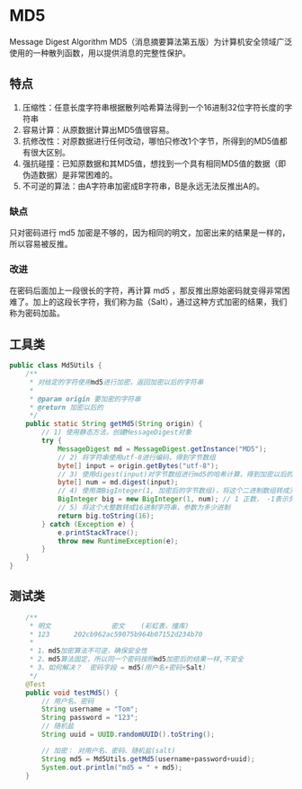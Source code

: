 # MD5
Message Digest Algorithm MD5（消息摘要算法第五版）为计算机安全领域广泛使用的一种散列函数，用以提供消息的完整性保护。

## 特点
1. 压缩性：任意长度字符串根据散列哈希算法得到一个16进制32位字符长度的字符串
2. 容易计算：从原数据计算出MD5值很容易。
3. 抗修改性：对原数据进行任何改动，哪怕只修改1个字节，所得到的MD5值都有很大区别。
4. 强抗碰撞：已知原数据和其MD5值，想找到一个具有相同MD5值的数据（即伪造数据）是非常困难的。
5. 不可逆的算法：由A字符串加密成B字符串，B是永远无法反推出A的。

### 缺点
只对密码进行 md5 加密是不够的，因为相同的明文，加密出来的结果是一样的，所以容易被反推。

### 改进
在密码后面加上一段很长的字符，再计算 md5 ，那反推出原始密码就变得非常困难了。加上的这段长字符，我们称为盐（Salt），通过这种方式加密的结果，我们称为密码加盐。

## 工具类
```java
public class Md5Utils {
	/**
	 * 对给定的字符使用md5进行加密，返回加密以后的字符串
	 * 
	 * @param origin 要加密的字符串
	 * @return 加密以后的
	 */
	public static String getMd5(String origin) {
		// 1) 使用静态方法，创建MessageDigest对象
		try {
			MessageDigest md = MessageDigest.getInstance("MD5");
			// 2) 将字符串使用utf-8进行编码，得到字节数组
			byte[] input = origin.getBytes("utf-8");
			// 3) 使用digest(input)对字节数组进行md5的哈希计算，得到加密以后的字节数组，长度是16个字节。
			byte[] num = md.digest(input);
			// 4) 使用类BigInteger(1, 加密后的字节数组)，将这个二进制数组转成无符号的大整数
			BigInteger big = new BigInteger(1, num); // 1 正数， -1表示负数
			// 5) 将这个大整数转成16进制字符串，参数为多少进制
			return big.toString(16);
		} catch (Exception e) {
			e.printStackTrace();
			throw new RuntimeException(e);
		}
	}
}
```

## 测试类
```java
    /**
     * 明文               密文    (彩虹表，撞库)
     * 123      202cb962ac59075b964b07152d234b70
     *
     * 1、md5加密算法不可逆，确保安全性
     * 2、md5算法固定，所以同一个密码按照md5加密后的结果一样,不安全
     * 3、如何解决？  密码字段 = md5(用户名+密码+Salt)
     */
    @Test
    public void testMd5() {
        // 用户名、密码
        String username = "Tom";
        String password = "123";
        // 随机盐
        String uuid = UUID.randomUUID().toString();

        // 加密： 对用户名、密码、随机盐(salt)
        String md5 = Md5Utils.getMd5(username+password+uuid);
        System.out.println("md5 = " + md5);
    }
```